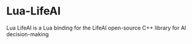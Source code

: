 # Lua-LifeAI
Lua LifeAI is a Lua binding for the LifeAI open-source C++ library for AI decision-making
